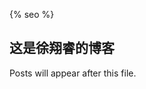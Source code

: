 <!--
 * @Author: your name
 * @Date: 2020-03-02 22:10:49
 * @LastEditTime: 2020-07-14 10:44:02
 * @LastEditors: Please set LastEditors
 * @Description: In User Settings Edit
 * @FilePath: \Ten000hours.github.io\index.md
--> 

  {% seo %}
## 这是徐翔睿的博客






 Posts will appear after this file. 
